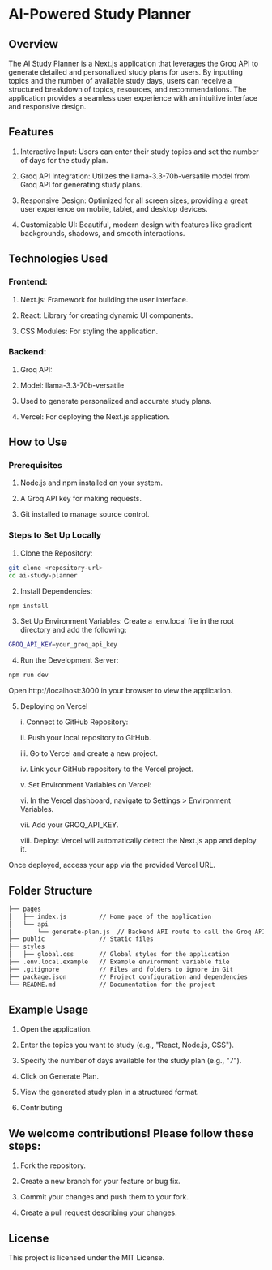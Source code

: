 # AI-Powered Study Planner

## Overview

The AI Study Planner is a Next.js application that leverages the Groq API to generate detailed and personalized study plans for users. By inputting topics and the number of available study days, users can receive a structured breakdown of topics, resources, and recommendations. The application provides a seamless user experience with an intuitive interface and responsive design.

## Features

1. Interactive Input: Users can enter their study topics and set the number of days for the study plan.

2. Groq API Integration: Utilizes the llama-3.3-70b-versatile model from Groq API for generating study plans.

3. Responsive Design: Optimized for all screen sizes, providing a great user experience on mobile, tablet, and desktop devices.

4. Customizable UI: Beautiful, modern design with features like gradient backgrounds, shadows, and smooth interactions.

## Technologies Used

### Frontend:

1. Next.js: Framework for building the user interface.

2. React: Library for creating dynamic UI components.

3. CSS Modules: For styling the application.

### Backend:

1. Groq API:

2. Model: llama-3.3-70b-versatile

3. Used to generate personalized and accurate study plans.

4. Vercel: For deploying the Next.js application.

## How to Use

### Prerequisites

1. Node.js and npm installed on your system.

2. A Groq API key for making requests.

3. Git installed to manage source control.

### Steps to Set Up Locally

1. Clone the Repository:
```bash
git clone <repository-url>
cd ai-study-planner
```

2. Install Dependencies:
```bash
npm install
```

3. Set Up Environment Variables:
Create a .env.local file in the root directory and add the following:
```bash
GROQ_API_KEY=your_groq_api_key
```

4. Run the Development Server:
```bash
npm run dev
```

Open http://localhost:3000 in your browser to view the application.

5. Deploying on Vercel

    i. Connect to GitHub Repository:

    ii. Push your local repository to GitHub.

    iii. Go to Vercel and create a new project.

    iv. Link your GitHub repository to the Vercel project.

    v. Set Environment Variables on Vercel:

    vi. In the Vercel dashboard, navigate to Settings > Environment Variables.

    vii. Add your GROQ_API_KEY.

    viii. Deploy: Vercel will automatically detect the Next.js app and deploy it.

Once deployed, access your app via the provided Vercel URL.

## Folder Structure

```bash
├── pages
│   ├── index.js         // Home page of the application
│   └── api
│       └── generate-plan.js  // Backend API route to call the Groq API
├── public               // Static files
├── styles
│   ├── global.css       // Global styles for the application
├── .env.local.example   // Example environment variable file
├── .gitignore           // Files and folders to ignore in Git
├── package.json         // Project configuration and dependencies
└── README.md            // Documentation for the project
```

## Example Usage

1. Open the application.

2. Enter the topics you want to study (e.g., "React, Node.js, CSS").

3. Specify the number of days available for the study plan (e.g., "7").

4. Click on Generate Plan.

5. View the generated study plan in a structured format.

6. Contributing

## We welcome contributions! Please follow these steps:

1. Fork the repository.

2. Create a new branch for your feature or bug fix.

3. Commit your changes and push them to your fork.

4. Create a pull request describing your changes.

## License

This project is licensed under the MIT License.
